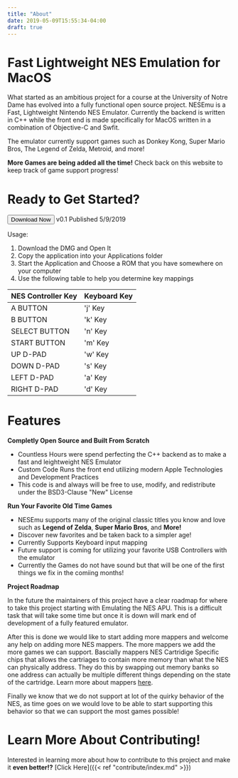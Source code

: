 ```yaml
---
title: "About"
date: 2019-05-09T15:55:34-04:00
draft: true
---
```


# Fast Lightweight NES Emulation for MacOS

What started as an ambitious project for a course at the University of Notre Dame has evolved into a fully functional open source project. NESEmu is a Fast, Lightweight Nintendo NES Emulator. Currently the backend is written in C++ while the front end is made specifically for MacOS written in a combination of Objective-C and Swfit. 

The emulator currently support games such as Donkey Kong, Super Mario Bros, The Legend of Zelda, Metroid, and more!

**More Games are being added all the time!** Check back on this website to keep track of game support progress!

# Ready to Get Started?

<button type="button" class="button" onclick="window.location.href = 'https://github.com';">Download Now</button> v0.1 Published 5/9/2019

Usage:

1.	Download the DMG and Open It
2. 	Copy the application into your Applications folder
3. 	Start the Application and Choose a ROM that you have somewhere on your computer
4. 	Use the following table to help you determine key mappings

| NES Controller Key | Keyboard Key |
|--------------------|--------------|
| A BUTTON           | 'j' Key      |
| B BUTTON           | 'k' Key      |
| SELECT BUTTON      | 'n' Key      |
| START BUTTON       | 'm' Key      |
| UP D-PAD           | 'w' Key      |
| DOWN D-PAD         | 's' Key      |
| LEFT D-PAD         | 'a' Key      |
| RIGHT D-PAD        | 'd' Key      |

# Features

**Completly Open Source and Built From Scratch**


*	Countless Hours were spend perfecting the C++ backend as to make a fast and leightweight NES Emulator
*	Custom Code Runs the front end utilizing modern Apple Technologies and Development Practices
*	This code is and always will be free to use, modify, and redistribute under the BSD3-Clause "New" License

**Run Your Favorite Old Time Games**

*	NESEmu supports many of the original classic titles you know and love such as **Legend of Zelda**, **Super Mario Bros**, and **More!**
*	Discover new favorites and be taken back to a simpler age!
*	Currently Supports Keyboard input mapping
*	Future support is coming for utilizing your favorite USB Controllers with the emulator
*	Currently the Games do not have sound but that will be one of the first things we fix in the comiing months!

**Project Roadmap**

In the future the maintainers of this project have a clear roadmap for where to take this project starting with Emulating the NES APU. This is a difficult task that will take some time but once it is down will mark end of development of a fully featured emulator. 

After this is done we would like to start adding more mappers and welcome any help on adding more NES mappers. The more mappers we add the more games we can support. Bascially mappers NES Cartridige Specific chips that allows the cartriages to contain more memory than what the NES can physically address. They do this by swapping out memory banks so one address can actually be multiple different things depending on the state of the cartridge. Learn more about mappers [here](http://wiki.nesdev.com/w/index.php/Mapper).

Finally we know that we do not support at lot of the quirky behavior of the NES, as time goes on we would love to be able to start supporting this behavior so that we can support the most games possible!

# Learn More About Contributing!

Interested in learning more about how to contribute to this project and make it **even better!?**
[Click Here]({{< ref "contribute/index.md" >}}) 





